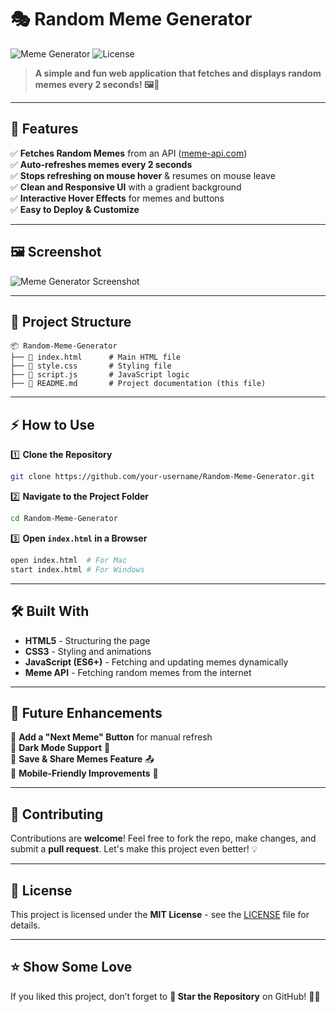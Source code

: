 # 🎭 Random Meme Generator

![Meme Generator](https://img.shields.io/badge/Meme%20Generator-Fun%20Project-orange?style=for-the-badge)
![License](https://img.shields.io/badge/License-MIT-blue?style=for-the-badge)

> **A simple and fun web application that fetches and displays random memes every 2 seconds! 🖼️🤣**

---

## 🚀 Features

✅ **Fetches Random Memes** from an API ([meme-api.com](https://meme-api.com/gimme))  
✅ **Auto-refreshes memes every 2 seconds**  
✅ **Stops refreshing on mouse hover** & resumes on mouse leave  
✅ **Clean and Responsive UI** with a gradient background  
✅ **Interactive Hover Effects** for memes and buttons  
✅ **Easy to Deploy & Customize**  

---

## 🖼️ Screenshot

![Meme Generator Screenshot](https://via.placeholder.com/800x400.png?text=Random+Meme+Generator+Preview)

---

## 📂 Project Structure
```
📦 Random-Meme-Generator
├── 📄 index.html      # Main HTML file
├── 📄 style.css       # Styling file
├── 📄 script.js       # JavaScript logic
├── 📜 README.md       # Project documentation (this file)
```

---

## ⚡ How to Use

1️⃣ **Clone the Repository**
```sh
git clone https://github.com/your-username/Random-Meme-Generator.git
```

2️⃣ **Navigate to the Project Folder**
```sh
cd Random-Meme-Generator
```

3️⃣ **Open `index.html` in a Browser**
```sh
open index.html  # For Mac
start index.html # For Windows
```

---

## 🛠️ Built With

- **HTML5** - Structuring the page
- **CSS3** - Styling and animations
- **JavaScript (ES6+)** - Fetching and updating memes dynamically
- **Meme API** - Fetching random memes from the internet

---

## 🎯 Future Enhancements

🚀 **Add a "Next Meme" Button** for manual refresh  
🚀 **Dark Mode Support** 🌙  
🚀 **Save & Share Memes Feature** 📤  
🚀 **Mobile-Friendly Improvements** 📱  

---

## 🎉 Contributing

Contributions are **welcome**! Feel free to fork the repo, make changes, and submit a **pull request**. Let's make this project even better! 💡

---

## 📜 License

This project is licensed under the **MIT License** - see the [LICENSE](LICENSE) file for details.

---

## ⭐ Show Some Love

If you liked this project, don’t forget to **🌟 Star the Repository** on GitHub! 🚀✨

